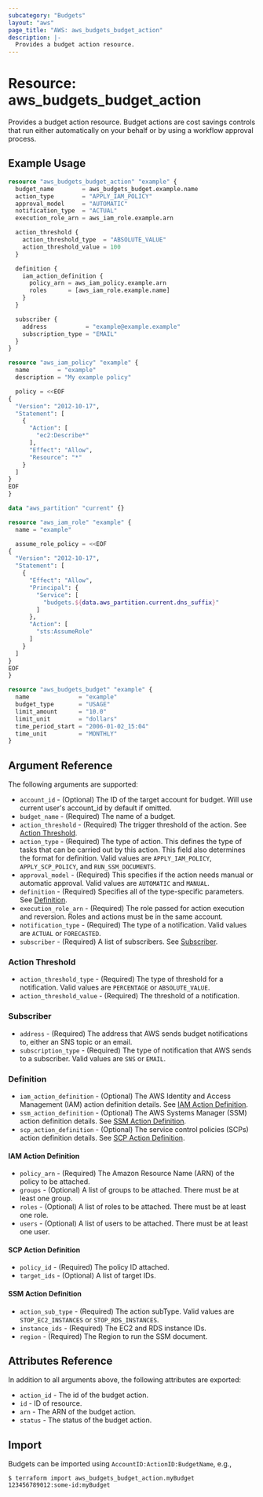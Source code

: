 ```yaml
---
subcategory: "Budgets"
layout: "aws"
page_title: "AWS: aws_budgets_budget_action"
description: |-
  Provides a budget action resource.
---
```


# Resource: aws_budgets_budget_action

Provides a budget action resource. Budget actions are cost savings controls that run either automatically on your behalf or by using a workflow approval process.

## Example Usage

```terraform
resource "aws_budgets_budget_action" "example" {
  budget_name        = aws_budgets_budget.example.name
  action_type        = "APPLY_IAM_POLICY"
  approval_model     = "AUTOMATIC"
  notification_type  = "ACTUAL"
  execution_role_arn = aws_iam_role.example.arn

  action_threshold {
    action_threshold_type  = "ABSOLUTE_VALUE"
    action_threshold_value = 100
  }

  definition {
    iam_action_definition {
      policy_arn = aws_iam_policy.example.arn
      roles      = [aws_iam_role.example.name]
    }
  }

  subscriber {
    address           = "example@example.example"
    subscription_type = "EMAIL"
  }
}

resource "aws_iam_policy" "example" {
  name        = "example"
  description = "My example policy"

  policy = <<EOF
{
  "Version": "2012-10-17",
  "Statement": [
    {
      "Action": [
        "ec2:Describe*"
      ],
      "Effect": "Allow",
      "Resource": "*"
    }
  ]
}
EOF
}

data "aws_partition" "current" {}

resource "aws_iam_role" "example" {
  name = "example"

  assume_role_policy = <<EOF
{
  "Version": "2012-10-17",
  "Statement": [
    {
      "Effect": "Allow",
      "Principal": {
        "Service": [
          "budgets.${data.aws_partition.current.dns_suffix}"
        ]
      },
      "Action": [
        "sts:AssumeRole"
      ]
    }
  ]
}
EOF
}

resource "aws_budgets_budget" "example" {
  name              = "example"
  budget_type       = "USAGE"
  limit_amount      = "10.0"
  limit_unit        = "dollars"
  time_period_start = "2006-01-02_15:04"
  time_unit         = "MONTHLY"
}
```

## Argument Reference

The following arguments are supported:

* `account_id` - (Optional) The ID of the target account for budget. Will use current user's account_id by default if omitted.
* `budget_name` - (Required) The name of a budget.
* `action_threshold` - (Required) The trigger threshold of the action. See [Action Threshold](#action-threshold).
* `action_type` - (Required) The type of action. This defines the type of tasks that can be carried out by this action. This field also determines the format for definition. Valid values are `APPLY_IAM_POLICY`, `APPLY_SCP_POLICY`, and `RUN_SSM_DOCUMENTS`.
* `approval_model` - (Required) This specifies if the action needs manual or automatic approval. Valid values are `AUTOMATIC` and `MANUAL`.
* `definition` - (Required) Specifies all of the type-specific parameters. See [Definition](#definition).
* `execution_role_arn` - (Required) The role passed for action execution and reversion. Roles and actions must be in the same account.
* `notification_type` - (Required) The type of a notification. Valid values are `ACTUAL` or `FORECASTED`.
* `subscriber` - (Required) A list of subscribers. See [Subscriber](#subscriber).

### Action Threshold

* `action_threshold_type` - (Required) The type of threshold for a notification. Valid values are `PERCENTAGE` or `ABSOLUTE_VALUE`.
* `action_threshold_value` - (Required) The threshold of a notification.

### Subscriber

* `address` - (Required) The address that AWS sends budget notifications to, either an SNS topic or an email.
* `subscription_type` - (Required) The type of notification that AWS sends to a subscriber. Valid values are `SNS` or `EMAIL`.

### Definition

* `iam_action_definition` - (Optional) The AWS Identity and Access Management (IAM) action definition details. See [IAM Action Definition](#iam-action-definition).
* `ssm_action_definition` - (Optional) The AWS Systems Manager (SSM) action definition details. See [SSM Action Definition](#ssm-action-definition).
* `scp_action_definition` - (Optional) The service control policies (SCPs) action definition details. See [SCP Action Definition](#scp-action-definition).

#### IAM Action Definition

* `policy_arn` - (Required) The Amazon Resource Name (ARN) of the policy to be attached.
* `groups` - (Optional) A list of groups to be attached. There must be at least one group.
* `roles` - (Optional) A list of roles to be attached. There must be at least one role.
* `users` - (Optional) A list of users to be attached. There must be at least one user.

#### SCP Action Definition

* `policy_id` - (Required) The policy ID attached.
* `target_ids` - (Optional) A list of target IDs.

#### SSM Action Definition

* `action_sub_type` - (Required) The action subType. Valid values are `STOP_EC2_INSTANCES` or `STOP_RDS_INSTANCES`.
* `instance_ids` - (Required) The EC2 and RDS instance IDs.
* `region` - (Required) The Region to run the SSM document.

## Attributes Reference

In addition to all arguments above, the following attributes are exported:

* `action_id` - The id of the budget action.
* `id` - ID of resource.
* `arn` - The ARN of the budget action.
* `status` - The status of the budget action.

## Import

Budgets can be imported using `AccountID:ActionID:BudgetName`, e.g.,

`$ terraform import aws_budgets_budget_action.myBudget 123456789012:some-id:myBudget`

